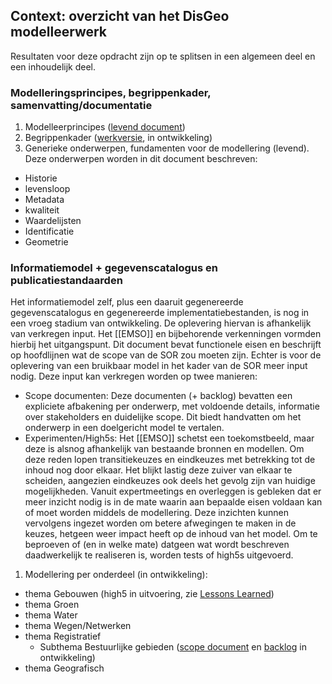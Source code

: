 ## Context: overzicht van het DisGeo modelleerwerk

Resultaten voor deze opdracht zijn op te splitsen in een algemeen deel en een inhoudelijk deel. 

### Modelleringsprincipes, begrippenkader, samenvatting/documentatie

1. Modelleerprincipes ([levend document](https://geonovum.github.io/disgeo-imsor/modelleerprincipes/))
2. Begrippenkader ([werkversie](https://begrippen.geostandaarden.nl/sor/nl/), in ontwikkeling)
3. Generieke onderwerpen, fundamenten voor de modellering (levend). Deze onderwerpen worden in dit document beschreven:
- Historie 
- levensloop
- Metadata
- kwaliteit
- Waardelijsten
- Identificatie
- Geometrie 

### Informatiemodel + gegevenscatalogus en publicatiestandaarden
Het informatiemodel zelf, plus een daaruit gegenereerde gegevenscatalogus en gegenereerde implementatiebestanden, is nog in een vroeg stadium van ontwikkeling. De oplevering hiervan is afhankelijk van verkregen input. Het [[EMSO]] en bijbehorende verkenningen vormden hierbij het uitgangspunt. Dit document bevat functionele eisen en beschrijft op hoofdlijnen wat de scope van de SOR zou moeten zijn. Echter is voor de oplevering van een bruikbaar model in het kader van de SOR meer input nodig. Deze input kan verkregen worden op twee manieren:

- Scope documenten: Deze documenten (+ backlog) bevatten een expliciete afbakening per onderwerp, met voldoende details, informatie over stakeholders en duidelijke scope. Dit biedt handvatten om het onderwerp in een doelgericht model te vertalen. 
- Experimenten/High5s: Het [[EMSO]] schetst een toekomstbeeld, maar deze is alsnog afhankelijk van bestaande bronnen en modellen. Om deze reden lopen transitiekeuzes en eindkeuzes met betrekking tot de inhoud nog door elkaar. Het blijkt lastig deze zuiver van elkaar te scheiden, aangezien eindkeuzes ook deels het gevolg zijn van huidige mogelijkheden. Vanuit expertmeetings en overleggen is gebleken dat er meer inzicht nodig is in de mate waarin aan bepaalde eisen voldaan kan of moet worden middels de modellering. Deze inzichten kunnen vervolgens ingezet worden om betere afwegingen te maken in de keuzes, hetgeen weer impact heeft op de inhoud van het model. Om te beproeven of (en in welke mate) datgeen wat wordt beschreven daadwerkelijk te realiseren is, worden tests of high5s uitgevoerd.

1. Modellering per onderdeel (in ontwikkeling):
- thema Gebouwen (high5 in uitvoering, zie [Lessons Learned](https://geonovum.github.io/disgeo-demo-3a/))
- thema Groen
- thema Water
- thema Wegen/Netwerken
- thema Registratief
  - Subthema Bestuurlijke gebieden ([scope document](https://geonovum.github.io/disgeo-scope/bestuurlijkegebieden/) en [backlog](https://github.com/Geonovum/disgeo-backlog/issues) in ontwikkeling)
- thema Geografisch
